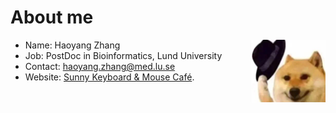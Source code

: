#  About me
<img src="https://github.com/zhanghaoyang0/zhanghaoyang0/blob/main/pic/dogwithhat.png" width = "120" height = "100" align=right />

* Name: Haoyang Zhang
* Job: PostDoc in Bioinformatics, Lund University
* Contact: haoyang.zhang@med.lu.se
* Website: [Sunny Keyboard & Mouse Café](https://zhanghaoyang0.uk/).

